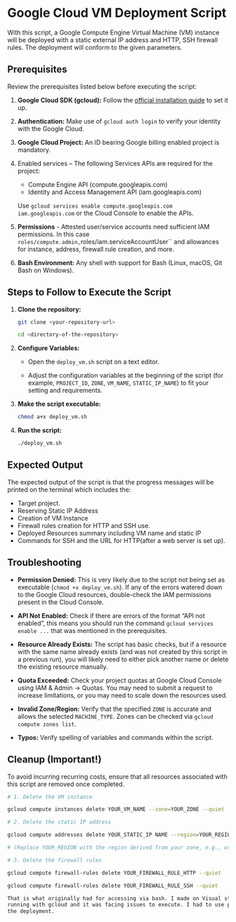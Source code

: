 # Google Cloud VM Deployment Script

With this script, a Google Compute Engine Virtual Machine (VM) instance will be deployed with a static external IP address and HTTP, SSH firewall rules. The deployment will conform to the given parameters.

## Prerequisites

Review the prerequisites listed below before executing the script:

1. **Google Cloud SDK (gcloud):** Follow the [official installation guide](https://cloud.google.com/sdk/docs/install) to set it up.

2. **Authentication:** Make use of `gcloud auth login` to verify your identity with the Google Cloud.

3. **Google Cloud Project:** An ID bearing Google billing enabled project is mandatory.

4. Enabled services – The following Services APIs are required for the project:
    * Compute Engine API (compute.googleapis.com)
    * Identity and Access Management API (iam.googleapis.com)

    Use `gcloud services enable compute.googleapis.com iam.googleapis.com` or the Cloud Console to enable the APIs.

5. **Permissions** - Attested user/service accounts need sufficient IAM permissions. In this case `roles/compute.admin,`roles/iam.serviceAccountUser`` and allowances for instance, address, firewall rule creation, and more.

6. **Bash Environment:** Any shell with support for Bash (Linux, macOS, Git Bash on Windows).

## Steps to Follow to Execute the Script

1. **Clone the repository:**

    ```bash
    git clone <your-repository-url>
    
    cd <directory-of-the-repository>
    ```

2. **Configure Variables:**

    * Open the `deploy_vm.sh` script on a text editor.

    * Adjust the configuration variables at the beginning of the script (for example, `PROJECT_ID`, `ZONE`, `VM_NAME`, `STATIC_IP_NAME`) to fit your setting and requirements.

3. **Make the script executable:**

    ```bash
    chmod a+x deploy_vm.sh
    ```

4. **Run the script:**

    ```bash
    ./deploy_vm.sh
    ```

## Expected Output

The expected output of the script is that the progress messages will be printed on the terminal which includes the:

* Target project.
* Reserving Static IP Address
* Creation of VM Instance
* Firewall rules creation for HTTP and SSH use.
* Deployed Resources summary including VM name and static IP
* Commands for SSH and the URL for HTTP(after a web server is set up).

## Troubleshooting

* **Permission Denied:** This is very likely due to the script not being set as executable (`chmod +x deploy_vm.sh`). If any of the errors watered down to the Google Cloud resources, double-check the IAM permissions present in the Cloud Console.

* **API Not Enabled:** Check if there are errors of the format “API not enabled”, this means you should run the command `gcloud services enable ...` that was mentioned in the prerequisites.

* **Resource Already Exists:** The script has basic checks, but if a resource with the same name already exists (and was not created by this script in a previous run), you will likely need to either pick another name or delete the existing resource manually.

* **Quota Exceeded:** Check your project quotas at Google Cloud Console using IAM & Admin -> Quotas. You may need to submit a request to increase limitations, or you may need to scale down the resources used.

* **Invalid Zone/Region:** Verify that the specified `ZONE` is accurate and allows the selected `MACHINE_TYPE`. Zones can be checked via `gcloud compute zones list`.

* **Typos:** Verify spelling of variables and commands within the script.

## Cleanup (Important!)

To avoid incurring recurring costs, ensure that all resources associated with this script are removed once completed.

```bash
# 1. Delete the VM instance

gcloud compute instances delete YOUR_VM_NAME --zone=YOUR_ZONE --quiet

# 2. Delete the static IP address

gcloud compute addresses delete YOUR_STATIC_IP NAME --region=YOUR_REGION --quiet

# (Replace YOUR_REGION with the region derived from your zone, e.g., us-central1)

# 3. Delete the firewall rules

gcloud compute firewall-rules delete YOUR_FIREWALL_RULE_HTTP --quiet

gcloud compute firewall-rules delete YOUR_FIREWALL_RULE_SSH --quiet

That is what originally had for accessing via bash. I made on Visual studio
running with gcloud and it was facing issues to execute. I had to use powershell to install
the deployment.